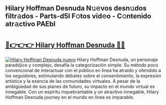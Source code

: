 ## Hilary Hoffman Desnuda N𝚞𝚎vos desn𝚞dos filtr𝚊dos - Parts-d5I F𝚘tos vid𝚎o - C𝚘ntenido atr𝚊ctivo PAEbl

# <h2><a href="http://mbd3zj2.tromn.icu/?c=Hilary+Hoffman+Desnuda">🔗👉👉👉 Hilary Hoffman Desnuda 🔗🔗</a></h2>

[![Hilary Hoffman Desnuda nuevo](https://i.imgur.com/pEAQMta.gif)](http://mbd3zj2.tromn.icu/?c=Hilary+Hoffman+Desnuda)
Hilary Hoffman Desnuda, un personaje paradójico y complejo, desafía la categorización simple. Su método poco convencional de interactuar con el público en línea ha atraído y ofendido a los seguidores, estimulando debates sobre el consentimiento, la expresión artística y la esencia de las comunidades virtuales. A pesar de la ambigüedad de sus planes de futuro, su impacto en el mundo virtual es innegable. Con un espíritu inquebrantable y un atractivo innegable, Hilary Hoffman Desnuda journey en el mundo en línea es imparable.
